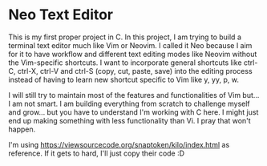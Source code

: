 # Neo Text Editor

This is my first proper project in C. In this project, I am trying to build a terminal text editor much like Vim or Neovim.
I called it Neo because I aim for it to have workflow and different text editing modes like Neovim without the Vim-specific
shortcuts. I want to incorporate general shortcuts like ctrl-C, ctrl-X, ctrl-V and ctrl-S (copy, cut, paste, save) into the
editing process instead of having to learn new shortcut specific to Vim like y, yy, p, w.

I will still try to maintain most of the features and functionalities of Vim but... I am not smart. I am building everything
from scratch to challenge myself and grow... but you have to understand I'm working with C here. I might just end up making 
something with less functionality than Vi. I pray that won't happen.

I'm using https://viewsourcecode.org/snaptoken/kilo/index.html as reference. If it gets to hard, I'll just copy their code :D

